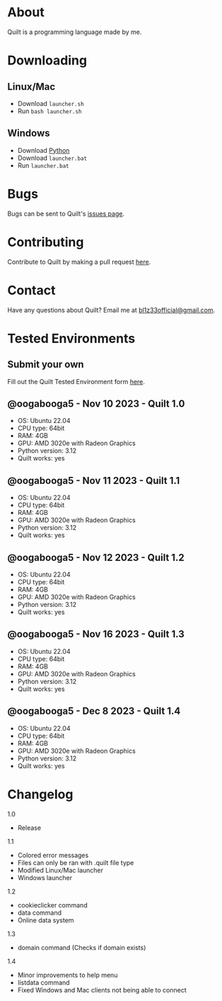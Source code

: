 # About
Quilt is a programming language made by me.

# Downloading
## Linux/Mac
- Download `launcher.sh`
- Run `bash launcher.sh`

## Windows
- Download [Python](https://python.org)
- Download `launcher.bat`
- Run `launcher.bat`

# Bugs
Bugs can be sent to Quilt's [issues page](https://github.com/oogabooga5/quilt/issues).

# Contributing
Contribute to Quilt by making a pull request [here](https://github.com/oogabooga5/quilt/pulls).

# Contact
Have any questions about Quilt? Email me at [bl1z33official@gmail.com](mailto:bl1z33official@gmail.com).

# Tested Environments
## Submit your own
Fill out the Quilt Tested Environment form [here](https://docs.google.com/forms/d/e/1FAIpQLSdkIcZFvb9FVQH4ZaMwwSwjSFh5xciiG9P-jha24CtUxPiTaQ/viewform?usp=sf_link).
## @oogabooga5 - Nov 10 2023 - Quilt 1.0
- OS: Ubuntu 22.04
- CPU type: 64bit
- RAM: 4GB
- GPU: AMD 3020e with Radeon Graphics
- Python version: 3.12
- Quilt works: yes
## @oogabooga5 - Nov 11 2023 - Quilt 1.1
- OS: Ubuntu 22.04
- CPU type: 64bit
- RAM: 4GB
- GPU: AMD 3020e with Radeon Graphics
- Python version: 3.12
- Quilt works: yes
## @oogabooga5 - Nov 12 2023 - Quilt 1.2
- OS: Ubuntu 22.04
- CPU type: 64bit
- RAM: 4GB
- GPU: AMD 3020e with Radeon Graphics
- Python version: 3.12
- Quilt works: yes
## @oogabooga5 - Nov 16 2023 - Quilt 1.3
- OS: Ubuntu 22.04
- CPU type: 64bit
- RAM: 4GB
- GPU: AMD 3020e with Radeon Graphics
- Python version: 3.12
- Quilt works: yes
## @oogabooga5 - Dec 8 2023 - Quilt 1.4
- OS: Ubuntu 22.04
- CPU type: 64bit
- RAM: 4GB
- GPU: AMD 3020e with Radeon Graphics
- Python version: 3.12
- Quilt works: yes

# Changelog
1.0
- Release

1.1
- Colored error messages
- Files can only be ran with .quilt file type
- Modified Linux/Mac launcher
- Windows launcher

1.2
- cookieclicker command
- data command
- Online data system

1.3
- domain command (Checks if domain exists)

1.4
- Minor improvements to help menu
- listdata command
- Fixed Windows and Mac clients not being able to connect